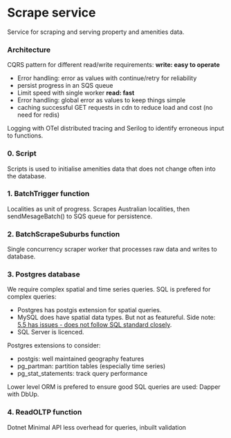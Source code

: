 # Scrape service
Service for scraping and serving property and amenities data.

### Architecture
CQRS pattern for different read/write requirements:
**write: easy to operate**
  - Error handling: error as values with continue/retry for reliability
  - persist progress in an SQS queue
  - Limit speed with single worker
**read: fast**
  - Error handling: global error as values to keep things simple
  - caching successful GET requests in cdn to reduce load and cost (no need for redis)

Logging with OTel distributed tracing and Serilog to identify erroneous input to functions.

### 0. Script
Scripts is used to initialise amenities data that does not change often into the database.

### 1. BatchTrigger function
Localities as unit of progress. Scrapes Australian localities, then sendMesageBatch() to SQS queue for persistence.

### 2. BatchScrapeSuburbs function
Single concurrency scraper worker that processes raw data and writes to database.

### 3. Postgres database
We require complex spatial and time series queries. SQL is prefered for complex queries:
  - Postgres has postgis extension for spatial queries.
  - MySQL does have spatial data types. But not as featureful. Side note: [5.5 has issues - does not follow SQL standard closely](https://vimeo.com/43536445#t=293s).
  - SQL Server is licenced.

Postgres extensions to consider:
  - postgis: well maintained geography features
  - pg_partman: partition tables (especially time series)
  - pg_stat_statements: track query performance

Lower level ORM is prefered to ensure good SQL queries are used: Dapper with DbUp.

### 4. ReadOLTP function
Dotnet Minimal API less overhead for queries, inbuilt validation
